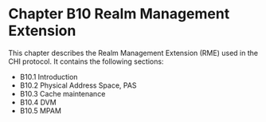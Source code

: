 # Chapter B10 Realm Management Extension

This chapter describes the Realm Management Extension (RME) used in the CHI protocol. It contains the following sections:

- B10.1 Introduction
- B10.2 Physical Address Space, PAS
- B10.3 Cache maintenance
- B10.4 DVM
- B10.5 MPAM